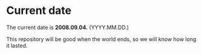 # Current date

The current date is **2008.09.04.** (YYYY.MM.DD.)

This repository will be good when the world ends, so we will know how long it lasted.